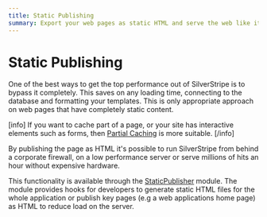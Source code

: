 ```yaml
---
title: Static Publishing
summary: Export your web pages as static HTML and serve the web like it's 1999.
---
```

# Static Publishing

One of the best ways to get the top performance out of SilverStripe is to bypass it completely. This saves on any loading
time, connecting to the database and formatting your templates. This is only appropriate approach on web pages that 
have completely static content. 

[info]
If you want to cache part of a page, or your site has interactive elements such as forms, then 
[Partial Caching](partial_caching) is more suitable.
[/info]

By publishing the page as HTML it's possible to run SilverStripe from behind a corporate firewall, on a low performance 
server or serve millions of hits an hour without expensive hardware.

This functionality is available through the [StaticPublisher](https://github.com/silverstripe-labs/silverstripe-staticpublisher)
module. The module provides hooks for developers to generate static HTML files for the whole application or publish key
pages (e.g a web applications home page) as HTML to reduce load on the server.